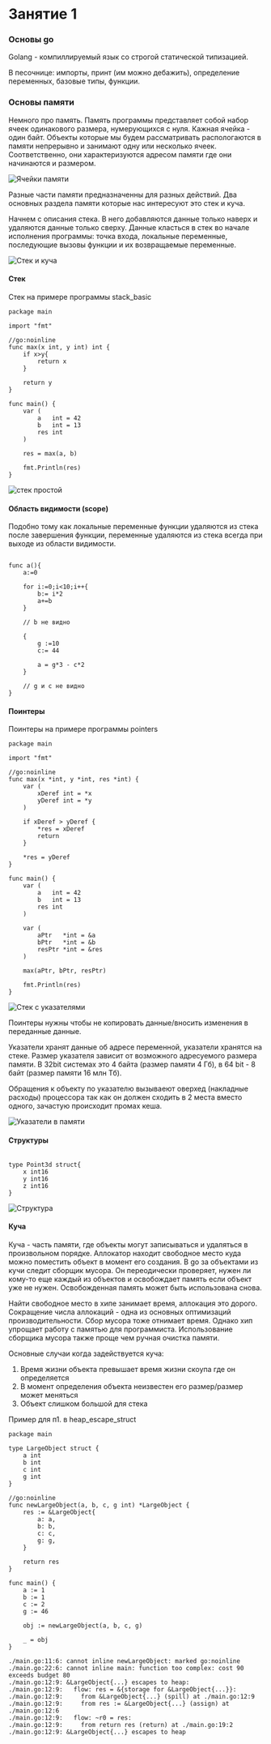 # Занятие 1
### Основы go
Golang - компиллируемый язык со строгой статической типизацией.

В песочнице: импорты, принт (им можно дебажить), определение переменных, базовые типы, функции.

### Основы памяти

Немного про память. Память программы представляет собой набор ячеек одинакового размера, нумерующихся с нуля. Кажная ячейка - один байт. Объекты которые мы будем рассматривать распологаются в памяти непрерывно и занимают одну или несколько ячеек. Соответственно, они характеризуются адресом памяти где они начинаются и размером.

![Ячейки памяти](./data/memory.png)

Разные части памяти предназначенны для разных действий. Два основных раздела памяти которые нас интересуют это стек и куча. 

Начнем с описания стека. В него добавляются данные только наверх и удаляются данные только сверху. Данные класться в стек во начале исполнения программы: точка входа, локальные переменные, последующие вызовы функции и их возвращаемые переменные.

![Стек и куча](./data/stack_base.webp)

#### Стек

Стек на примере программы stack_basic 

```
package main

import "fmt"

//go:noinline
func max(x int, y int) int {
	if x>y{
		return x
	}

	return y
}

func main() {
	var (
		a   int = 42
		b   int = 13
		res int
	)

	res = max(a, b)

	fmt.Println(res)
}
```

![стек простой](./data/stack_1.png)

#### Область видимости (scope)

Подобно тому как локальные переменные функции удаляются из стека после завершения функции, переменные удаляются из стека всегда при выходе из области видимости.

```

func a(){
    a:=0

    for i:=0;i<10;i++{
        b:= i*2
        a+=b
    }

    // b не видно

    {
        g :=10
        c:= 44
        
        a = g*3 - c*2
    }

    // g и c не видно
}
```

#### Поинтеры

Поинтеры на примере программы pointers

```
package main

import "fmt"

//go:noinline
func max(x *int, y *int, res *int) {
	var (
		xDeref int = *x
		yDeref int = *y
	)

	if xDeref > yDeref {
		*res = xDeref
		return
	}

	*res = yDeref
}

func main() {
	var (
		a   int = 42
		b   int = 13
		res int
	)

	var (
		aPtr   *int = &a
		bPtr   *int = &b
		resPtr *int = &res
	)

	max(aPtr, bPtr, resPtr)

	fmt.Println(res)
}
```

![Стек с указателями](./data/stack_pointers.png)

Поинтеры нужны чтобы не копировать данные/вносить изменения в переданные данные.

Указатели хранят данные об адресе переменной, указатели хранятся на стеке. Размер указателя зависит от возможного адресуемого размера памяти. В 32bit системах это 4 байта (размер памяти 4 Гб), в 64 bit - 8 байт (размер памяти 16 млн Тб).

Обращения к объекту по указателю вызываеют оверхед (накладные расходы) процессора так как он должен сходить в 2 места вместо одного, зачастую происходит промах кеша.

![Указатели в памяти](./data/pointers_memory_32_bit.png)

#### Структуры

```

type Point3d struct{
    x int16
    y int16
    z int16
}

```

![Структура](./data/struct.png)


#### Куча

Куча - часть памяти, где объекты могут записываться и удаляться в произвольном порядке. Аллокатор находит свободное место куда можно поместить объект в момент его создания. В go за объектами из кучи следит сборщик мусора. Он переодически проверяет, нужен ли кому-то еще каждый из объектов и освобождает память если объект уже не нужен. Освобожденная память может быть использована снова.

Найти свободное место в хипе занимает время, аллокация это дорого. Сокращение числа аллокаций - одна из основных оптимизаций производительности. Сбор мусора тоже отнимает время. Однако хип упрощает работу с памятью для программиста. Использование сборщика мусора также проще чем ручная очистка памяти.


Основные случаи когда задействуется куча:
1. Время жизни объекта превышает время жизни скоупа где он определяется
2. В момент определения объекта неизвестен его размер/размер может меняться
3. Объект слишком большой для стека
   

Пример для п1. в heap_escape_struct

```
package main

type LargeObject struct {
	a int
	b int
	c int
	g int
}

//go:noinline
func newLargeObject(a, b, c, g int) *LargeObject {
	res := &LargeObject{
		a: a,
		b: b,
		c: c,
		g: g,
	}

	return res
}

func main() {
	a := 1
	b := 1
	c := 2
	g := 46

	obj := newLargeObject(a, b, c, g)

	_ = obj
}
```

```
./main.go:11:6: cannot inline newLargeObject: marked go:noinline
./main.go:22:6: cannot inline main: function too complex: cost 90 exceeds budget 80
./main.go:12:9: &LargeObject{...} escapes to heap:
./main.go:12:9:   flow: res = &{storage for &LargeObject{...}}:
./main.go:12:9:     from &LargeObject{...} (spill) at ./main.go:12:9
./main.go:12:9:     from res := &LargeObject{...} (assign) at ./main.go:12:6
./main.go:12:9:   flow: ~r0 = res:
./main.go:12:9:     from return res (return) at ./main.go:19:2
./main.go:12:9: &LargeObject{...} escapes to heap
```
